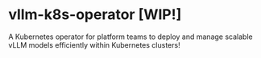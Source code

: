 # vllm-k8s-operator [WIP!]

A Kubernetes operator for platform teams to deploy and manage scalable vLLM models efficiently within Kubernetes clusters!

